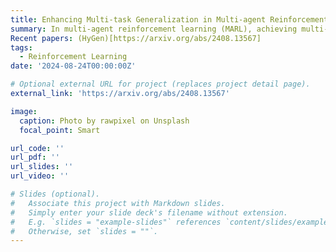```yaml
---
title: Enhancing Multi-task Generalization in Multi-agent Reinforcement Learning
summary: In multi-agent reinforcement learning (MARL), achieving multi-task generalization to diverse agents and objectives presents significant challenges. Existing online MARL algorithms primarily focus on single-task performance, but their lack of multi-task generalization capabilities typically results in substantial computational waste and limited real-life applicability. Meanwhile, existing offline multi-task MARL approaches are heavily dependent on data quality, often resulting in poor performance on unseen tasks. Therefore, we want to develop effective Multi-task MARL methods that can achieve generalization across different tasks with little training costs.
Recent papers: (HyGen)[https://arxiv.org/abs/2408.13567]
tags:
  - Reinforcement Learning
date: '2024-08-24T00:00:00Z'

# Optional external URL for project (replaces project detail page).
external_link: 'https://arxiv.org/abs/2408.13567'

image:
  caption: Photo by rawpixel on Unsplash
  focal_point: Smart

url_code: ''
url_pdf: ''
url_slides: ''
url_video: ''

# Slides (optional).
#   Associate this project with Markdown slides.
#   Simply enter your slide deck's filename without extension.
#   E.g. `slides = "example-slides"` references `content/slides/example-slides.md`.
#   Otherwise, set `slides = ""`.
---
```

